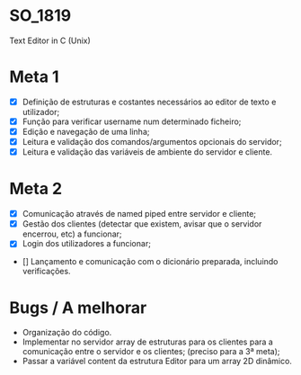# SO_1819
Text Editor in C (Unix)

# Meta 1
 - [x] Definição de estruturas e costantes necessários ao editor de texto e utilizador;
 - [x] Função para verificar username num determinado ficheiro;
 - [x] Edição e navegação de uma linha;
 - [X] Leitura e validação dos comandos/argumentos opcionais do servidor;
 - [x] Leitura e validação das variáveis de ambiente do servidor e cliente.

# Meta 2
 - [x] Comunicação através de named piped entre servidor e cliente;
 - [x] Gestão dos clientes (detectar que existem, avisar que o servidor encerrou, etc) a funcionar;
 - [x] Login dos utilizadores a funcionar;
 - [] Lançamento e comunicação com o dicionário preparada, incluindo verificações.


# Bugs / A melhorar
 - Organização do código.
 - Implementar no servidor array de estruturas para os clientes para a comunicação entre o servidor e os clientes; (preciso para a 3ª meta);
 - Passar a variável content da estrutura Editor para um array 2D dinâmico.
